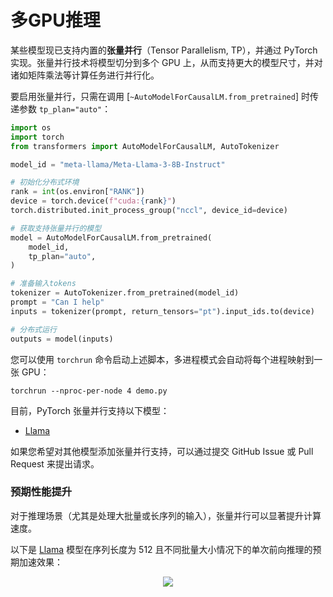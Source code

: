 <!--Copyright 2024 The HuggingFace Team. All rights reserved.

Licensed under the Apache License, Version 2.0 (the "License"); you may not use this file except in compliance with
the License. You may obtain a copy of the License at

http://www.apache.org/licenses/LICENSE-2.0

Unless required by applicable law or agreed to in writing, software distributed under the License is distributed on
an "AS IS" BASIS, WITHOUT WARRANTIES OR CONDITIONS OF ANY KIND, either express or implied. See the License for the

⚠️ Note that this file is in Markdown but contain specific syntax for our doc-builder (similar to MDX) that may not be
rendered properly in your Markdown viewer.

-->

# 多GPU推理

某些模型现已支持内置的**张量并行**（Tensor Parallelism, TP），并通过 PyTorch 实现。张量并行技术将模型切分到多个 GPU 上，从而支持更大的模型尺寸，并对诸如矩阵乘法等计算任务进行并行化。

要启用张量并行，只需在调用 [`~AutoModelForCausalLM.from_pretrained`] 时传递参数 `tp_plan="auto"`：

```python
import os
import torch
from transformers import AutoModelForCausalLM, AutoTokenizer

model_id = "meta-llama/Meta-Llama-3-8B-Instruct"

# 初始化分布式环境
rank = int(os.environ["RANK"])
device = torch.device(f"cuda:{rank}")
torch.distributed.init_process_group("nccl", device_id=device)

# 获取支持张量并行的模型
model = AutoModelForCausalLM.from_pretrained(
    model_id,
    tp_plan="auto",
)

# 准备输入tokens
tokenizer = AutoTokenizer.from_pretrained(model_id)
prompt = "Can I help"
inputs = tokenizer(prompt, return_tensors="pt").input_ids.to(device)

# 分布式运行
outputs = model(inputs)
```

您可以使用 `torchrun` 命令启动上述脚本，多进程模式会自动将每个进程映射到一张 GPU：

```
torchrun --nproc-per-node 4 demo.py
```

目前，PyTorch 张量并行支持以下模型：
* [Llama](https://huggingface.co/docs/transformers/model_doc/llama#transformers.LlamaModel)

如果您希望对其他模型添加张量并行支持，可以通过提交 GitHub Issue 或 Pull Request 来提出请求。

### 预期性能提升

对于推理场景（尤其是处理大批量或长序列的输入），张量并行可以显著提升计算速度。

以下是 [Llama](https://huggingface.co/docs/transformers/model_doc/llama#transformers.LlamaModel) 模型在序列长度为 512 且不同批量大小情况下的单次前向推理的预期加速效果：

<div style="text-align: center">
<img src="huggingface.co/datasets/huggingface/documentation-images/resolve/main/transformers/Meta-Llama-3-8B-Instruct, seqlen = 512, python, w_ compile.png">
</div>
